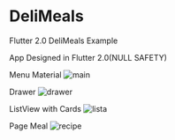 # DeliMeals
Flutter 2.0 DeliMeals Example

App Designed in Flutter 2.0(NULL SAFETY)

Menu Material
![main](https://user-images.githubusercontent.com/17622567/140386050-a86ee37a-72fb-4a43-a25b-a0efe09dacfb.png)

Drawer
![drawer](https://user-images.githubusercontent.com/17622567/140386099-dfd16094-f25c-429f-bb49-475dcf8a2b48.png)

ListView with Cards
![lista](https://user-images.githubusercontent.com/17622567/140386134-af8c2fb6-7602-4fa6-9a80-03c264d7832e.png)

Page Meal
![recipe](https://user-images.githubusercontent.com/17622567/140386201-97d7e0b4-2dce-45b2-957f-610ce60dae0e.png)
